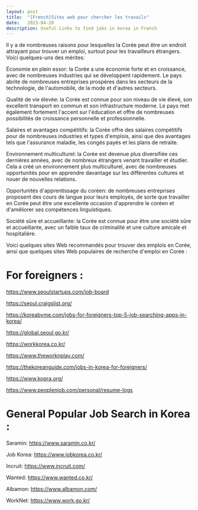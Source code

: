 ```yaml
---
layout: post
title:  "[French]Sites web pour chercher les travails"
date:   2023-04-20
description: Useful Links to find jobs in korea in French
---
```


Il y a de nombreuses raisons pour lesquelles la Corée peut être un endroit attrayant pour trouver un emploi, surtout pour les travailleurs étrangers. Voici quelques-uns des mérites:

Économie en plein essor: la Corée a une économie forte et en croissance, avec de nombreuses industries qui se développent rapidement. Le pays abrite de nombreuses entreprises prospères dans les secteurs de la technologie, de l'automobile, de la mode et d'autres secteurs.

Qualité de vie élevée: la Corée est connue pour son niveau de vie élevé, son excellent transport en commun et son infrastructure moderne. Le pays met également fortement l'accent sur l'éducation et offre de nombreuses possibilités de croissance personnelle et professionnelle.

Salaires et avantages compétitifs: la Corée offre des salaires compétitifs pour de nombreuses industries et types d'emplois, ainsi que des avantages tels que l'assurance maladie, les congés payés et les plans de retraite.

Environnement multiculturel: la Corée est devenue plus diversifiée ces dernières années, avec de nombreux étrangers venant travailler et étudier. Cela a créé un environnement plus multiculturel, avec de nombreuses opportunités pour en apprendre davantage sur les différentes cultures et nouer de nouvelles relations.

Opportunités d'apprentissage du coréen: de nombreuses entreprises proposent des cours de langue pour leurs employés, de sorte que travailler en Corée peut être une excellente occasion d'apprendre le coréen et d'améliorer ses compétences linguistiques.

Société sûre et accueillante: la Corée est connue pour être une société sûre et accueillante, avec un faible taux de criminalité et une culture amicale et hospitalière.

Voici quelques sites Web recommandés pour trouver des emplois en Corée, ainsi que quelques sites Web populaires de recherche d'emploi en Corée :


# For foreigners : 

<https://www.seoulstartups.com/job-board>  

<https://seoul.craigslist.org/>  

<https://koreabyme.com/jobs-for-foreigners-top-5-job-searching-apps-in-korea/>  

<https://global.seoul.go.kr/>  

<https://workkorea.co.kr/>  

<https://www.theworknplay.com/>  

<https://thekoreanguide.com/jobs-in-korea-for-foreigners/>  

<https://www.kopra.org/>  

<https://www.peoplenjob.com/personal/resume-logs>  


# General Popular Job Search in Korea : 

Saramin: <https://www.saramin.co.kr/>  

Job Korea: <https://www.jobkorea.co.kr/>  

Incruit: <https://www.incruit.com/>  

Wanted: <https://www.wanted.co.kr/>  

Albamon: <https://www.albamon.com/>  

WorkNet: <https://www.work.go.kr/>  

